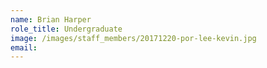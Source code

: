 ```yaml
---
name: Brian Harper
role_title: Undergraduate
image: /images/staff_members/20171220-por-lee-kevin.jpg
email:
---
```


